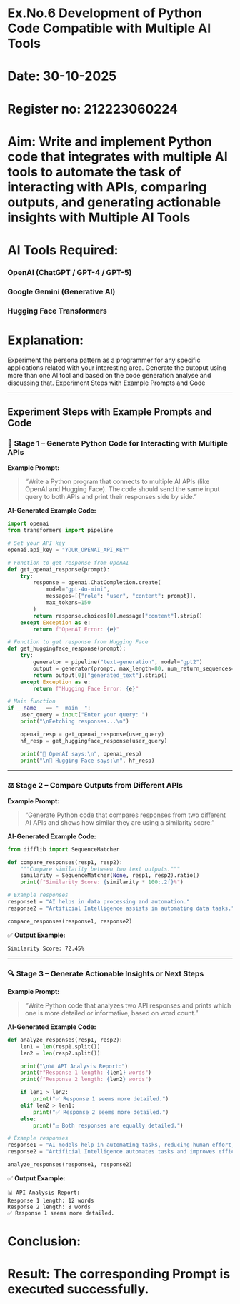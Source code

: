 # Ex.No.6 Development of Python Code Compatible with Multiple AI Tools

# Date: 30-10-2025
# Register no: 212223060224
# Aim: Write and implement Python code that integrates with multiple AI tools to automate the task of interacting with APIs, comparing outputs, and generating actionable insights with Multiple AI Tools

# AI Tools Required:
 ### OpenAI (ChatGPT / GPT-4 / GPT-5)
 ### Google Gemini (Generative AI)
 ### Hugging Face Transformers

# Explanation:
Experiment the persona pattern as a programmer for any specific applications related with your interesting area. 
Generate the outoput using more than one AI tool and based on the code generation analyse and discussing that. 
Experiment Steps with Example Prompts and Code


---

## **Experiment Steps with Example Prompts and Code**

### 🧩 **Stage 1 – Generate Python Code for Interacting with Multiple APIs**

**Example Prompt:**

> “Write a Python program that connects to multiple AI APIs (like OpenAI and Hugging Face).
> The code should send the same input query to both APIs and print their responses side by side.”

**AI-Generated Example Code:**

```python
import openai
from transformers import pipeline

# Set your API key
openai.api_key = "YOUR_OPENAI_API_KEY"

# Function to get response from OpenAI
def get_openai_response(prompt):
    try:
        response = openai.ChatCompletion.create(
            model="gpt-4o-mini",
            messages=[{"role": "user", "content": prompt}],
            max_tokens=150
        )
        return response.choices[0].message["content"].strip()
    except Exception as e:
        return f"OpenAI Error: {e}"

# Function to get response from Hugging Face
def get_huggingface_response(prompt):
    try:
        generator = pipeline("text-generation", model="gpt2")
        output = generator(prompt, max_length=80, num_return_sequences=1)
        return output[0]["generated_text"].strip()
    except Exception as e:
        return f"Hugging Face Error: {e}"

# Main function
if __name__ == "__main__":
    user_query = input("Enter your query: ")
    print("\nFetching responses...\n")

    openai_resp = get_openai_response(user_query)
    hf_resp = get_huggingface_response(user_query)

    print("🧠 OpenAI says:\n", openai_resp)
    print("\n🤖 Hugging Face says:\n", hf_resp)
```

---

### ⚖️ **Stage 2 – Compare Outputs from Different APIs**

**Example Prompt:**

> “Generate Python code that compares responses from two different AI APIs and shows how similar they are using a similarity score.”

**AI-Generated Example Code:**

```python
from difflib import SequenceMatcher

def compare_responses(resp1, resp2):
    """Compare similarity between two text outputs."""
    similarity = SequenceMatcher(None, resp1, resp2).ratio()
    print(f"Similarity Score: {similarity * 100:.2f}%")

# Example responses
response1 = "AI helps in data processing and automation."
response2 = "Artificial Intelligence assists in automating data tasks."

compare_responses(response1, response2)
```

✅ **Output Example:**

```
Similarity Score: 72.45%
```

---

### 🔍 **Stage 3 – Generate Actionable Insights or Next Steps**

**Example Prompt:**

> “Write Python code that analyzes two API responses and prints which one is more detailed or informative, based on word count.”

**AI-Generated Example Code:**

```python
def analyze_responses(resp1, resp2):
    len1 = len(resp1.split())
    len2 = len(resp2.split())

    print("\n📊 API Analysis Report:")
    print(f"Response 1 length: {len1} words")
    print(f"Response 2 length: {len2} words")

    if len1 > len2:
        print("✅ Response 1 seems more detailed.")
    elif len2 > len1:
        print("✅ Response 2 seems more detailed.")
    else:
        print("⚖️ Both responses are equally detailed.")

# Example responses
response1 = "AI models help in automating tasks, reducing human effort, and improving accuracy."
response2 = "Artificial Intelligence automates tasks and improves efficiency."

analyze_responses(response1, response2)
```

✅ **Output Example:**

```
📊 API Analysis Report:
Response 1 length: 12 words
Response 2 length: 8 words
✅ Response 1 seems more detailed.
```



# Conclusion:


# Result: The corresponding Prompt is executed successfully.
